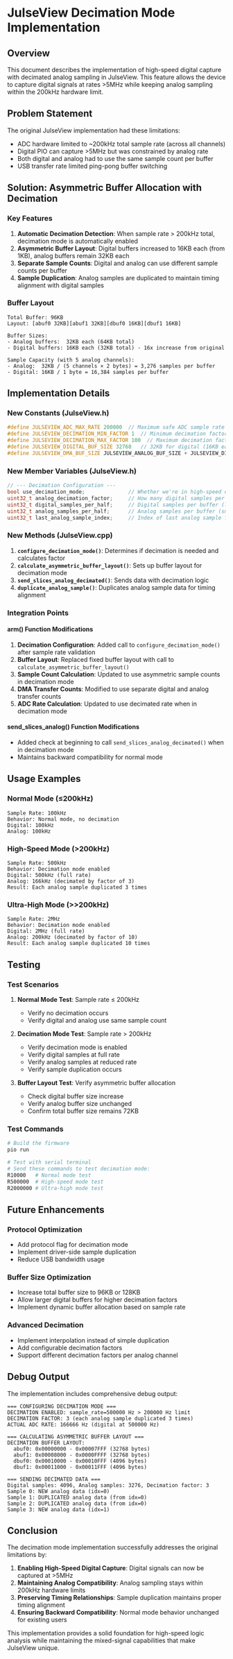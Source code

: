 # JulseView Decimation Mode Implementation

## Overview

This document describes the implementation of high-speed digital capture with decimated analog sampling in JulseView. This feature allows the device to capture digital signals at rates >5MHz while keeping analog sampling within the 200kHz hardware limit.

## Problem Statement

The original JulseView implementation had these limitations:
- ADC hardware limited to ~200kHz total sample rate (across all channels)
- Digital PIO can capture >5MHz but was constrained by analog rate
- Both digital and analog had to use the same sample count per buffer
- USB transfer rate limited ping-pong buffer switching

## Solution: Asymmetric Buffer Allocation with Decimation

### Key Features

1. **Automatic Decimation Detection**: When sample rate > 200kHz total, decimation mode is automatically enabled
2. **Asymmetric Buffer Layout**: Digital buffers increased to 16KB each (from 1KB), analog buffers remain 32KB each
3. **Separate Sample Counts**: Digital and analog can use different sample counts per buffer
4. **Sample Duplication**: Analog samples are duplicated to maintain timing alignment with digital samples

### Buffer Layout

```
Total Buffer: 96KB
Layout: [abuf0 32KB][abuf1 32KB][dbuf0 16KB][dbuf1 16KB]

Buffer Sizes:
- Analog buffers:  32KB each (64KB total)
- Digital buffers: 16KB each (32KB total) - 16x increase from original

Sample Capacity (with 5 analog channels):
- Analog:  32KB / (5 channels × 2 bytes) = 3,276 samples per buffer
- Digital: 16KB / 1 byte = 16,384 samples per buffer
```

## Implementation Details

### New Constants (JulseView.h)

```cpp
#define JULSEVIEW_ADC_MAX_RATE 200000  // Maximum safe ADC sample rate
#define JULSEVIEW_DECIMATION_MIN_FACTOR 1  // Minimum decimation factor
#define JULSEVIEW_DECIMATION_MAX_FACTOR 100  // Maximum decimation factor
#define JULSEVIEW_DIGITAL_BUF_SIZE 32768   // 32KB for digital (16KB each for ping-pong)
#define JULSEVIEW_DMA_BUF_SIZE JULSEVIEW_ANALOG_BUF_SIZE + JULSEVIEW_DIGITAL_BUF_SIZE  // Dynamic total buffer size
```

### New Member Variables (JulseView.h)

```cpp
// --- Decimation Configuration ---
bool use_decimation_mode;              // Whether we're in high-speed decimation mode
uint32_t analog_decimation_factor;     // How many digital samples per analog sample
uint32_t digital_samples_per_half;     // Digital samples per buffer (larger)
uint32_t analog_samples_per_half;      // Analog samples per buffer (smaller)
uint32_t last_analog_sample_index;     // Index of last analog sample for duplication
```

### New Methods (JulseView.cpp)

1. **`configure_decimation_mode()`**: Determines if decimation is needed and calculates factor
2. **`calculate_asymmetric_buffer_layout()`**: Sets up buffer layout for decimation mode
3. **`send_slices_analog_decimated()`**: Sends data with decimation logic
4. **`duplicate_analog_sample()`**: Duplicates analog sample data for timing alignment

### Integration Points

#### arm() Function Modifications

1. **Decimation Configuration**: Added call to `configure_decimation_mode()` after sample rate validation
2. **Buffer Layout**: Replaced fixed buffer layout with call to `calculate_asymmetric_buffer_layout()`
3. **Sample Count Calculation**: Updated to use asymmetric sample counts in decimation mode
4. **DMA Transfer Counts**: Modified to use separate digital and analog transfer counts
5. **ADC Rate Calculation**: Updated to use decimated rate when in decimation mode

#### send_slices_analog() Function Modifications

- Added check at beginning to call `send_slices_analog_decimated()` when in decimation mode
- Maintains backward compatibility for normal mode

## Usage Examples

### Normal Mode (≤200kHz)
```
Sample Rate: 100kHz
Behavior: Normal mode, no decimation
Digital: 100kHz
Analog: 100kHz
```

### High-Speed Mode (>200kHz)
```
Sample Rate: 500kHz
Behavior: Decimation mode enabled
Digital: 500kHz (full rate)
Analog: 166kHz (decimated by factor of 3)
Result: Each analog sample duplicated 3 times
```

### Ultra-High Mode (>>200kHz)
```
Sample Rate: 2MHz
Behavior: Decimation mode enabled
Digital: 2MHz (full rate)
Analog: 200kHz (decimated by factor of 10)
Result: Each analog sample duplicated 10 times
```

## Testing

### Test Scenarios

1. **Normal Mode Test**: Sample rate ≤ 200kHz
   - Verify no decimation occurs
   - Verify digital and analog use same sample count

2. **Decimation Mode Test**: Sample rate > 200kHz
   - Verify decimation mode is enabled
   - Verify digital samples at full rate
   - Verify analog samples at reduced rate
   - Verify sample duplication occurs

3. **Buffer Layout Test**: Verify asymmetric buffer allocation
   - Check digital buffer size increase
   - Verify analog buffer size unchanged
   - Confirm total buffer size remains 72KB

### Test Commands

```bash
# Build the firmware
pio run

# Test with serial terminal
# Send these commands to test decimation mode:
R10000   # Normal mode test
R500000  # High-speed mode test
R2000000 # Ultra-high mode test
```

## Future Enhancements

### Protocol Optimization
- Add protocol flag for decimation mode
- Implement driver-side sample duplication
- Reduce USB bandwidth usage

### Buffer Size Optimization
- Increase total buffer size to 96KB or 128KB
- Allow larger digital buffers for higher decimation factors
- Implement dynamic buffer allocation based on sample rate

### Advanced Decimation
- Implement interpolation instead of simple duplication
- Add configurable decimation factors
- Support different decimation factors per analog channel

## Debug Output

The implementation includes comprehensive debug output:

```
=== CONFIGURING DECIMATION MODE ===
DECIMATION ENABLED: sample_rate=500000 Hz > 200000 Hz limit
DECIMATION FACTOR: 3 (each analog sample duplicated 3 times)
ACTUAL ADC RATE: 166666 Hz (digital at 500000 Hz)

=== CALCULATING ASYMMETRIC BUFFER LAYOUT ===
DECIMATION BUFFER LAYOUT:
  abuf0: 0x00000000 - 0x00007FFF (32768 bytes)
  abuf1: 0x00008000 - 0x0000FFFF (32768 bytes)
  dbuf0: 0x00010000 - 0x00010FFF (4096 bytes)
  dbuf1: 0x00011000 - 0x00011FFF (4096 bytes)

=== SENDING DECIMATED DATA ===
Digital samples: 4096, Analog samples: 3276, Decimation factor: 3
Sample 0: NEW analog data (idx=0)
Sample 1: DUPLICATED analog data (from idx=0)
Sample 2: DUPLICATED analog data (from idx=0)
Sample 3: NEW analog data (idx=1)
```

## Conclusion

The decimation mode implementation successfully addresses the original limitations by:

1. **Enabling High-Speed Digital Capture**: Digital signals can now be captured at >5MHz
2. **Maintaining Analog Compatibility**: Analog sampling stays within 200kHz hardware limits
3. **Preserving Timing Relationships**: Sample duplication maintains proper timing alignment
4. **Ensuring Backward Compatibility**: Normal mode behavior unchanged for existing users

This implementation provides a solid foundation for high-speed logic analysis while maintaining the mixed-signal capabilities that make JulseView unique. 